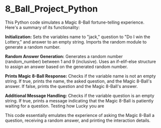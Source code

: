 # 8_Ball_Project_Python
This Python code simulates a Magic 8-Ball fortune-telling experience. Here's a summary of its functionality:

  **Initialization:**
        Sets the variables name to "jack," question to "Do I win the Lottery," and answer to an empty string.
        Imports the random module to generate a random number.

  **Random Answer Generation:**
        Generates a random number (random_number) between 1 and 9 (inclusive).
        Uses an if-elif-else structure to assign an answer based on the generated random number.

  **Prints Magic 8-Ball Response:**
        Checks if the variable name is not an empty string.
            If true, prints the name, the asked question, and the Magic 8-Ball's answer.
            If false, prints the question and the Magic 8-Ball's answer.

  **Additional Message Handling:**
        Checks if the variable question is an empty string.
            If true, prints a message indicating that the Magic 8-Ball is patiently waiting for a question.
            Testing how Lucky you are

This code essentially emulates the experience of asking the Magic 8-Ball a question, receiving a random answer, and printing the interaction details.
